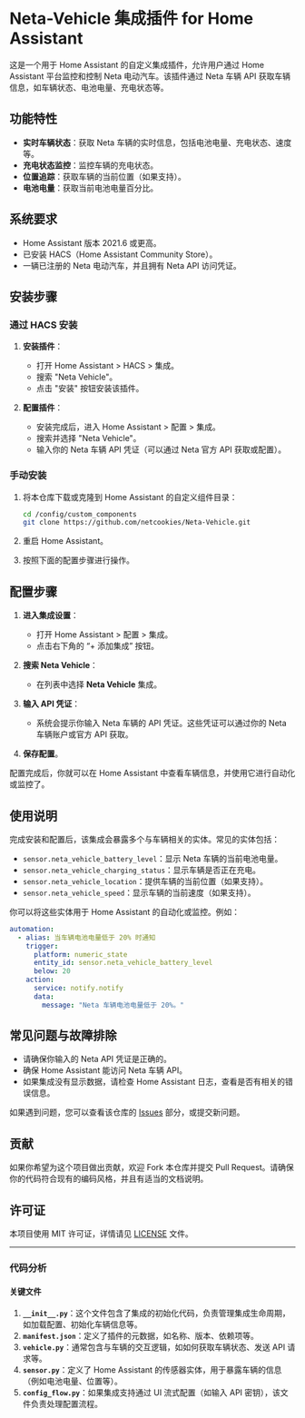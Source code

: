 # Neta-Vehicle 集成插件 for Home Assistant

这是一个用于 Home Assistant 的自定义集成插件，允许用户通过 Home Assistant 平台监控和控制 Neta 电动汽车。该插件通过 Neta 车辆 API 获取车辆信息，如车辆状态、电池电量、充电状态等。

## 功能特性

- **实时车辆状态**：获取 Neta 车辆的实时信息，包括电池电量、充电状态、速度等。
- **充电状态监控**：监控车辆的充电状态。
- **位置追踪**：获取车辆的当前位置（如果支持）。
- **电池电量**：获取当前电池电量百分比。

## 系统要求

- Home Assistant 版本 2021.6 或更高。
- 已安装 HACS（Home Assistant Community Store）。
- 一辆已注册的 Neta 电动汽车，并且拥有 Neta API 访问凭证。

## 安装步骤

### 通过 HACS 安装

1. **安装插件**：
   - 打开 Home Assistant > HACS > 集成。
   - 搜索 "Neta Vehicle"。
   - 点击 "安装" 按钮安装该插件。

2. **配置插件**：
   - 安装完成后，进入 Home Assistant > 配置 > 集成。
   - 搜索并选择 "Neta Vehicle"。
   - 输入你的 Neta 车辆 API 凭证（可以通过 Neta 官方 API 获取或配置）。

### 手动安装

1. 将本仓库下载或克隆到 Home Assistant 的自定义组件目录：
   ```bash
   cd /config/custom_components
   git clone https://github.com/netcookies/Neta-Vehicle.git
   ```

2. 重启 Home Assistant。

3. 按照下面的配置步骤进行操作。

## 配置步骤

1. **进入集成设置**：
   - 打开 Home Assistant > 配置 > 集成。
   - 点击右下角的 “+ 添加集成” 按钮。

2. **搜索 Neta Vehicle**：
   - 在列表中选择 **Neta Vehicle** 集成。

3. **输入 API 凭证**：
   - 系统会提示你输入 Neta 车辆的 API 凭证。这些凭证可以通过你的 Neta 车辆账户或官方 API 获取。

4. **保存配置**。

配置完成后，你就可以在 Home Assistant 中查看车辆信息，并使用它进行自动化或监控了。

## 使用说明

完成安装和配置后，该集成会暴露多个与车辆相关的实体。常见的实体包括：

- `sensor.neta_vehicle_battery_level`：显示 Neta 车辆的当前电池电量。
- `sensor.neta_vehicle_charging_status`：显示车辆是否正在充电。
- `sensor.neta_vehicle_location`：提供车辆的当前位置（如果支持）。
- `sensor.neta_vehicle_speed`：显示车辆的当前速度（如果支持）。

你可以将这些实体用于 Home Assistant 的自动化或监控。例如：

```yaml
automation:
  - alias: 当车辆电池电量低于 20% 时通知
    trigger:
      platform: numeric_state
      entity_id: sensor.neta_vehicle_battery_level
      below: 20
    action:
      service: notify.notify
      data:
        message: "Neta 车辆电池电量低于 20%。"
```

## 常见问题与故障排除

- 请确保你输入的 Neta API 凭证是正确的。
- 确保 Home Assistant 能访问 Neta 车辆 API。
- 如果集成没有显示数据，请检查 Home Assistant 日志，查看是否有相关的错误信息。

如果遇到问题，您可以查看该仓库的 [Issues](https://github.com/netcookies/Neta-Vehicle/issues) 部分，或提交新问题。

## 贡献

如果你希望为这个项目做出贡献，欢迎 Fork 本仓库并提交 Pull Request。请确保你的代码符合现有的编码风格，并且有适当的文档说明。

## 许可证

本项目使用 MIT 许可证，详情请见 [LICENSE](LICENSE) 文件。

---

### 代码分析

#### 关键文件

1. **`__init__.py`**：这个文件包含了集成的初始化代码，负责管理集成生命周期，如加载配置、初始化车辆信息等。
2. **`manifest.json`**：定义了插件的元数据，如名称、版本、依赖项等。
3. **`vehicle.py`**：通常包含与车辆的交互逻辑，如如何获取车辆状态、发送 API 请求等。
4. **`sensor.py`**：定义了 Home Assistant 的传感器实体，用于暴露车辆的信息（例如电池电量、位置等）。
5. **`config_flow.py`**：如果集成支持通过 UI 流式配置（如输入 API 密钥），该文件负责处理配置流程。
